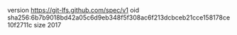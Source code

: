 version https://git-lfs.github.com/spec/v1
oid sha256:6b7b9018bd42a05c6d9eb348f5f308ac6f213dcbceb21cce158178ce10f2711c
size 2017
